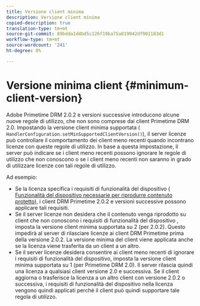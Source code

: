 ```yaml
---
title: Versione client minima
description: Versione client minima
copied-description: true
translation-type: tm+mt
source-git-commit: 89bdda1d4bd5c126f19ba75a819942df901183d1
workflow-type: tm+mt
source-wordcount: '241'
ht-degree: 0%

---
```



# Versione minima client {#minimum-client-version}

Adobe Primetime DRM 2.0.2 e versioni successive introducono alcune nuove regole di utilizzo, che non sono comprese dai client Primetime DRM 2.0. Impostando la versione client minima supportata ( `HandlerConfiguration.setMinSupportedClientVersion()`), il server licenze può controllare il comportamento dei client meno recenti quando incontrano licenze con queste regole di utilizzo. In base a questa impostazione, il server può indicare se i client meno recenti possono ignorare le regole di utilizzo che non conoscono o se i client meno recenti non saranno in grado di utilizzare licenze con tali regole di utilizzo.

Ad esempio:

* Se la licenza specifica i requisiti di funzionalità del dispositivo ( [Funzionalità del dispositivo necessarie per riprodurre contenuto protetto](../../../protecting-content/introduction/usage-rules/runtime-application-restrictions/device-capabilities.md)), i client DRM Primetime 2.0.2 e versioni successive possono applicare tali requisiti.
* Se il server licenze non desidera che il contenuto venga riprodotto su client che non conoscono i requisiti di funzionalità del dispositivo , imposta la versione client minima supportata su 2 (per 2.0.2). Questo impedirà al server di rilasciare licenze ai client DRM Primetime prima della versione 2.0.2. La versione minima del client viene applicata anche se la licenza viene trasferita da un client a un altro.
* Se il server licenze desidera consentire ai client meno recenti di ignorare i requisiti di funzionalità del dispositivo, imposta la versione client minima supportata su 1 (per Primetime DRM 2.0). Il server rilascia quindi una licenza a qualsiasi client versione 2.0 e successiva. Se il client aggiorna o trasferisce la licenza a un altro client con versione 2.0.2 o successiva, i requisiti di funzionalità del dispositivo nella licenza vengono quindi applicati perché il client può quindi supportare tale regola di utilizzo.

